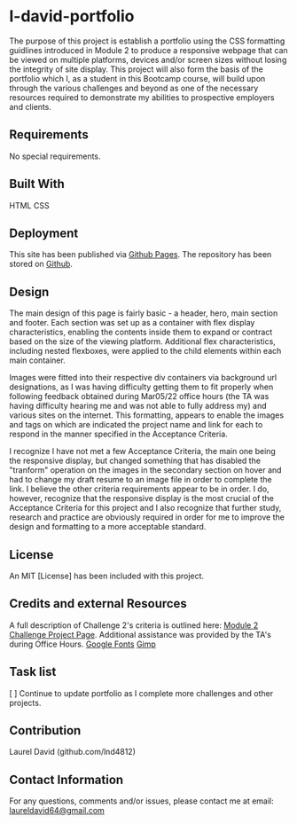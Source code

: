 # l-david-portfolio

The purpose of this project is establish a portfolio using the CSS formatting guidlines introduced in Module 2 to produce a responsive webpage that can be viewed on multiple platforms, devices and/or screen sizes without losing the integrity of site display.  This project will also form the basis of the portfolio which I, as a student in this Bootcamp course, will build upon through the various challenges and beyond as one of the necessary resources required to demonstrate my abilities to prospective employers and clients.

## Requirements

No special requirements.

## Built With

HTML
CSS

## Deployment

This site has been published via [Github Pages](https://lnd4812.github.io/l-david-portfolio/).
The repository has been stored on [Github](https://github.com/lnd4812/l-david-portfolio.git).

## Design

The main design of this page is fairly basic - a header, hero, main section and footer.  Each section was set up as a container with flex display characteristics, enabling the contents inside them to expand or contract based on the size of the viewing platform.  Additional flex characteristics, including nested flexboxes, were applied to the child elements within each main container.  

Images were fitted into their respective div containers via background url designations, as I was having difficulty getting them to fit properly when following feedback obtained during Mar05/22 office hours (the TA was having difficulty hearing me and was not able to fully address my) and various sites on the internet.  This formatting, appears to enable the images and tags on which are indicated the project name and link for each to respond in the manner specified in the Acceptance Criteria.

I recognize I have not met a few Acceptance Criteria, the main one being the responsive display, but changed something that has disabled the "tranform" operation on the images in the secondary section on hover and had to change my draft resume to an image file in order to complete the link. I believe the other criteria requirements appear to be in order.  I do, however, recognize that the responsive display is the most crucial of the Acceptance Criteria for this project and I also recognize that further study, research and practice are obviously required in order for me to improve the design and formatting to a more acceptable standard.

## License

An MIT [License] has been included with this project.

## Credits and external Resources

A full description of Challenge 2's criteria is outlined here: [Module 2 Challenge Project Page](https://courses.bootcampspot.com/courses/1181/assignments/23386?module_item_id=459363).
Additional assistance was provided by the TA's during Office Hours.
[Google Fonts](https://fonts.google.com/specimen/Raleway#standard-styles)
[Gimp](https://www.gimp.org/)

## Task list

[ ] Continue to update portfolio as I complete more challenges and other projects.

## Contribution

Laurel David (github.com/lnd4812)

## Contact Information

For any questions, comments and/or issues, please contact me at email: laureldavid64@gmail.com
